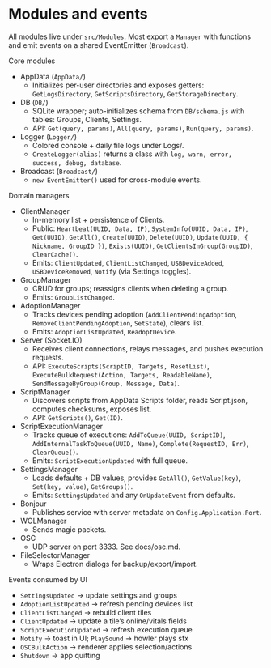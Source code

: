 # Modules and events

All modules live under `src/Modules`. Most export a `Manager` with functions and emit events on a shared EventEmitter (`Broadcast`).

Core modules

- AppData (`AppData/`)
  - Initializes per-user directories and exposes getters: `GetLogsDirectory`, `GetScriptsDirectory`, `GetStorageDirectory`.
- DB (`DB/`)
  - SQLite wrapper; auto-initializes schema from `DB/schema.js` with tables: Groups, Clients, Settings.
  - API: `Get(query, params)`, `All(query, params)`, `Run(query, params)`.
- Logger (`Logger/`)
  - Colored console + daily file logs under Logs/.
  - `CreateLogger(alias)` returns a class with `log, warn, error, success, debug, database`.
- Broadcast (`Broadcast/`)
  - `new EventEmitter()` used for cross-module events.

Domain managers

- ClientManager
  - In-memory list + persistence of Clients.
  - Public: `Heartbeat(UUID, Data, IP)`, `SystemInfo(UUID, Data, IP)`, `Get(UUID)`, `GetAll()`, `Create(UUID)`, `Delete(UUID)`, `Update(UUID, { Nickname, GroupID })`, `Exists(UUID)`, `GetClientsInGroup(GroupID)`, `ClearCache()`.
  - Emits: `ClientUpdated`, `ClientListChanged`, `USBDeviceAdded`, `USBDeviceRemoved`, `Notify` (via Settings toggles).
- GroupManager
  - CRUD for groups; reassigns clients when deleting a group.
  - Emits: `GroupListChanged`.
- AdoptionManager
  - Tracks devices pending adoption (`AddClientPendingAdoption`, `RemoveClientPendingAdoption`, `SetState`), clears list.
  - Emits: `AdoptionListUpdated`, `ReadoptDevice`.
- Server (Socket.IO)
  - Receives client connections, relays messages, and pushes execution requests.
  - API: `ExecuteScripts(ScriptID, Targets, ResetList)`, `ExecuteBulkRequest(Action, Targets, ReadableName)`, `SendMessageByGroup(Group, Message, Data)`.
- ScriptManager
  - Discovers scripts from AppData Scripts folder, reads Script.json, computes checksums, exposes list.
  - API: `GetScripts()`, `Get(ID)`.
- ScriptExecutionManager
  - Tracks queue of executions: `AddToQueue(UUID, ScriptID)`, `AddInternalTaskToQueue(UUID, Name)`, `Complete(RequestID, Err)`, `ClearQueue()`.
  - Emits: `ScriptExecutionUpdated` with full queue.
- SettingsManager
  - Loads defaults + DB values, provides `GetAll()`, `GetValue(key)`, `Set(key, value)`, `GetGroups()`.
  - Emits: `SettingsUpdated` and any `OnUpdateEvent` from defaults.
- Bonjour
  - Publishes service with server metadata on `Config.Application.Port`.
- WOLManager
  - Sends magic packets.
- OSC
  - UDP server on port 3333. See docs/osc.md.
- FileSelectorManager
  - Wraps Electron dialogs for backup/export/import.

Events consumed by UI

- `SettingsUpdated` -> update settings and groups
- `AdoptionListUpdated` -> refresh pending devices list
- `ClientListChanged` -> rebuild client tiles
- `ClientUpdated` -> update a tile’s online/vitals fields
- `ScriptExecutionUpdated` -> refresh execution queue
- `Notify` -> toast in UI; `PlaySound` -> howler plays sfx
- `OSCBulkAction` -> renderer applies selection/actions
- `Shutdown` -> app quitting
